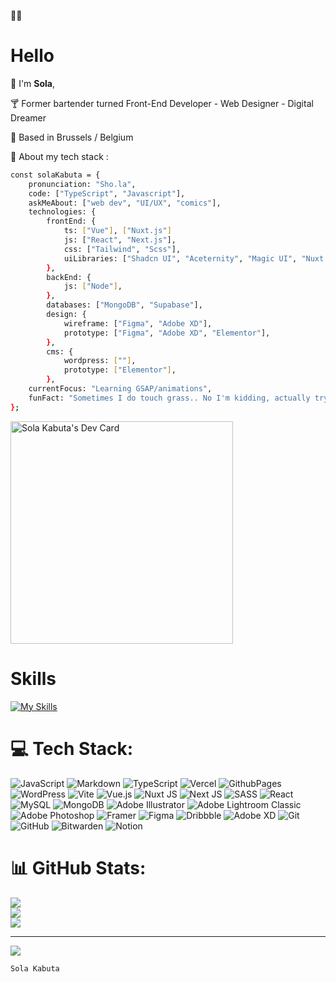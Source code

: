 ✌🏾 <h1>Hello</h1>


🌚 I'm <strong>Sola</strong>,

🍸 Former bartender turned Front-End Developer - Web Designer - Digital Dreamer

📍 Based in Brussels / Belgium



👾 About my tech stack :

```bash
const solaKabuta = {
    pronunciation: "Sho.la",
    code: ["TypeScript", "Javascript"],
    askMeAbout: ["web dev", "UI/UX", "comics"],
    technologies: {
        frontEnd: {
            ts: ["Vue"], ["Nuxt.js"]
            js: ["React", "Next.js"],
            css: ["Tailwind", "Scss"],
            uiLibraries: ["Shadcn UI", "Aceternity", "Magic UI", "Nuxt UI", "Headless UI"],
        },
        backEnd: {
            js: ["Node"],
        },
        databases: ["MongoDB", "Supabase"],
        design: {
            wireframe: ["Figma", "Adobe XD"],
            prototype: ["Figma", "Adobe XD", "Elementor"],
        },
        cms: {
            wordpress: [""],
            prototype: ["Elementor"],
        },
    currentFocus: "Learning GSAP/animations",
    funFact: "Sometimes I do touch grass.. No I'm kidding, actually trying to exit vim.."
};
```

<a href="https://app.daily.dev/sola"><img src="https://api.daily.dev/devcards/v2/5dRblN6otUT3H5SVNN7iN.png?type=default&r=gsq" width="356" alt="Sola Kabuta's Dev Card"/></a>





# Skills 

[![My Skills](https://skillicons.dev/icons?i=vue,nuxt,react,next,vite,wordpress,tailwind,sass,xd,ai,figma)](https://skillicons.dev)



# 💻 Tech Stack:
![JavaScript](https://img.shields.io/badge/javascript-%23323330.svg?style=for-the-badge&logo=javascript&logoColor=%23F7DF1E) ![Markdown](https://img.shields.io/badge/markdown-%23000000.svg?style=for-the-badge&logo=markdown&logoColor=white) ![TypeScript](https://img.shields.io/badge/typescript-%23007ACC.svg?style=for-the-badge&logo=typescript&logoColor=white) ![Vercel](https://img.shields.io/badge/vercel-%23000000.svg?style=for-the-badge&logo=vercel&logoColor=white) ![GithubPages](https://img.shields.io/badge/github%20pages-121013?style=for-the-badge&logo=github&logoColor=white) ![WordPress](https://img.shields.io/badge/WordPress-%23117AC9.svg?style=for-the-badge&logo=WordPress&logoColor=white) ![Vite](https://img.shields.io/badge/vite-%23646CFF.svg?style=for-the-badge&logo=vite&logoColor=white) ![Vue.js](https://img.shields.io/badge/vue.js-%2335495e.svg?style=for-the-badge&logo=vuedotjs&logoColor=%234FC08D) ![Nuxt JS](https://img.shields.io/badge/Nuxt-002E3B?style=for-the-badge&logo=nuxt.js&logoColor=#00DC82) ![Next JS](https://img.shields.io/badge/Next-black?style=for-the-badge&logo=next.js&logoColor=white) ![SASS](https://img.shields.io/badge/SASS-hotpink.svg?style=for-the-badge&logo=SASS&logoColor=white) ![React](https://img.shields.io/badge/react-%2320232a.svg?style=for-the-badge&logo=react&logoColor=%2361DAFB) ![MySQL](https://img.shields.io/badge/mysql-4479A1.svg?style=for-the-badge&logo=mysql&logoColor=white) ![MongoDB](https://img.shields.io/badge/MongoDB-%234ea94b.svg?style=for-the-badge&logo=mongodb&logoColor=white) ![Adobe Illustrator](https://img.shields.io/badge/adobe%20illustrator-%23FF9A00.svg?style=for-the-badge&logo=adobe%20illustrator&logoColor=white) ![Adobe Lightroom Classic](https://img.shields.io/badge/Adobe%20Lightroom%20Classic-31A8FF.svg?style=for-the-badge&logo=Adobe%20Lightroom%20Classic&logoColor=white) ![Adobe Photoshop](https://img.shields.io/badge/adobe%20photoshop-%2331A8FF.svg?style=for-the-badge&logo=adobe%20photoshop&logoColor=white) ![Framer](https://img.shields.io/badge/Framer-black?style=for-the-badge&logo=framer&logoColor=blue) ![Figma](https://img.shields.io/badge/figma-%23F24E1E.svg?style=for-the-badge&logo=figma&logoColor=white) ![Dribbble](https://img.shields.io/badge/Dribbble-EA4C89?style=for-the-badge&logo=dribbble&logoColor=white) ![Adobe XD](https://img.shields.io/badge/Adobe%20XD-470137?style=for-the-badge&logo=Adobe%20XD&logoColor=#FF61F6) ![Git](https://img.shields.io/badge/git-%23F05033.svg?style=for-the-badge&logo=git&logoColor=white) ![GitHub](https://img.shields.io/badge/github-%23121011.svg?style=for-the-badge&logo=github&logoColor=white) ![Bitwarden](https://img.shields.io/badge/bitwarden-%23175DDC.svg?style=for-the-badge&logo=bitwarden&logoColor=white) ![Notion](https://img.shields.io/badge/Notion-%23000000.svg?style=for-the-badge&logo=notion&logoColor=white)
# 📊 GitHub Stats:
![](https://github-readme-stats.vercel.app/api?username=SolaKabuta&theme=blueberry&hide_border=true&include_all_commits=false&count_private=false)<br/>
![](https://github-readme-streak-stats.herokuapp.com/?user=SolaKabuta&theme=blueberry&hide_border=true)<br/>
![](https://github-readme-stats.vercel.app/api/top-langs/?username=SolaKabuta&theme=blueberry&hide_border=true&include_all_commits=false&count_private=false&layout=compact)

---
[![](https://visitcount.itsvg.in/api?id=SolaKabuta&icon=2&color=8)](https://visitcount.itsvg.in)


```console
Sola Kabuta
```
